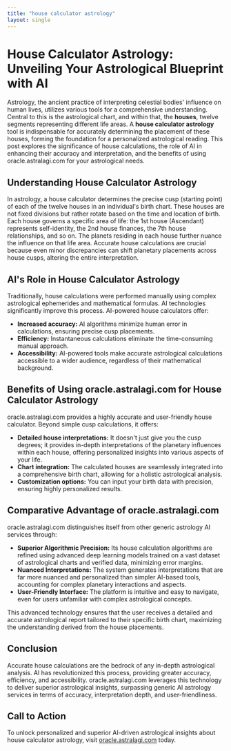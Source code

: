 ```yaml
---
title: "house calculator astrology"
layout: single
---
```


# House Calculator Astrology: Unveiling Your Astrological Blueprint with AI

Astrology, the ancient practice of interpreting celestial bodies' influence on human lives, utilizes various tools for a comprehensive understanding.  Central to this is the astrological chart, and within that, the **houses**, twelve segments representing different life areas. A **house calculator astrology** tool is indispensable for accurately determining the placement of these houses, forming the foundation for a personalized astrological reading.  This post explores the significance of house calculations, the role of AI in enhancing their accuracy and interpretation, and the benefits of using oracle.astralagi.com for your astrological needs.

## Understanding House Calculator Astrology

In astrology, a house calculator determines the precise cusp (starting point) of each of the twelve houses in an individual's birth chart.  These houses are not fixed divisions but rather rotate based on the time and location of birth.  Each house governs a specific area of life: the 1st house (Ascendant) represents self-identity, the 2nd house finances, the 7th house relationships, and so on. The planets residing in each house further nuance the influence on that life area.  Accurate house calculations are crucial because even minor discrepancies can shift planetary placements across house cusps, altering the entire interpretation.

## AI's Role in House Calculator Astrology

Traditionally, house calculations were performed manually using complex astrological ephemerides and mathematical formulas.  AI technologies significantly improve this process.  AI-powered house calculators offer:

* **Increased accuracy:** AI algorithms minimize human error in calculations, ensuring precise cusp placements.
* **Efficiency:** Instantaneous calculations eliminate the time-consuming manual approach.
* **Accessibility:**  AI-powered tools make accurate astrological calculations accessible to a wider audience, regardless of their mathematical background.


## Benefits of Using oracle.astralagi.com for House Calculator Astrology

oracle.astralagi.com provides a highly accurate and user-friendly house calculator.  Beyond simple cusp calculations, it offers:

* **Detailed house interpretations:**  It doesn't just give you the cusp degrees; it provides in-depth interpretations of the planetary influences within each house, offering personalized insights into various aspects of your life.
* **Chart integration:**  The calculated houses are seamlessly integrated into a comprehensive birth chart, allowing for a holistic astrological analysis.
* **Customization options:** You can input your birth data with precision, ensuring highly personalized results.


## Comparative Advantage of oracle.astralagi.com

oracle.astralagi.com distinguishes itself from other generic astrology AI services through:

* **Superior Algorithmic Precision:** Its house calculation algorithms are refined using advanced deep learning models trained on a vast dataset of astrological charts and verified data, minimizing error margins.
* **Nuanced Interpretations:**  The system generates interpretations that are far more nuanced and personalized than simpler AI-based tools, accounting for complex planetary interactions and aspects.
* **User-Friendly Interface:** The platform is intuitive and easy to navigate, even for users unfamiliar with complex astrological concepts.

This advanced technology ensures that the user receives a detailed and accurate astrological report tailored to their specific birth chart, maximizing the understanding derived from the house placements.


## Conclusion

Accurate house calculations are the bedrock of any in-depth astrological analysis.  AI has revolutionized this process, providing greater accuracy, efficiency, and accessibility.  oracle.astralagi.com leverages this technology to deliver superior astrological insights, surpassing generic AI astrology services in terms of accuracy, interpretation depth, and user-friendliness.

## Call to Action

To unlock personalized and superior AI-driven astrological insights about house calculator astrology, visit [oracle.astralagi.com](https://oracle.astralagi.com) today.